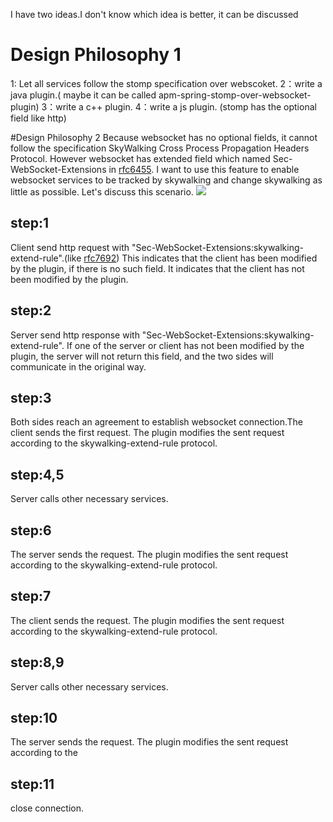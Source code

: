 I have two ideas.I don't know which idea is better, it can be discussed
# Design Philosophy 1
1: Let all services follow the stomp specification over webscoket.
2：write a java plugin.( maybe it can be called apm-spring-stomp-over-websocket-plugin)
3：write a c++ plugin.
4：write a js plugin.
(stomp has the optional field like http)

#Design Philosophy 2
Because websocket has no optional fields, it cannot follow the specification SkyWalking Cross Process Propagation Headers Protocol. However websocket has extended field which named Sec-WebSocket-Extensions in [rfc6455](https://tools.ietf.org/html/rfc6455). I want to use this feature to enable websocket services to be tracked by skywalking and change skywalking as little as possible.
Let's discuss this scenario.
![](https://marszhang.cc/api/file/getImage?fileId=60911d1dfc7d26100400079c)

## step:1 
Client send http request with "Sec-WebSocket-Extensions:skywalking-extend-rule".(like [rfc7692](https://tools.ietf.org/html/rfc7692 ))
This indicates that the client has been modified by the plugin, if there is no such field. It indicates that the client has not been modified by the plugin.
## step:2
Server send http response with "Sec-WebSocket-Extensions:skywalking-extend-rule".
If one of the server or client has not been modified by the plugin, the server will not return this field, and the two sides will communicate in the original way.
## step:3 
Both sides reach an agreement to establish websocket connection.The client sends the first request. The plugin modifies the sent request according to the skywalking-extend-rule protocol.
## step:4,5  
Server calls other necessary services.
## step:6 
The server sends the request. The plugin modifies the sent request according to the skywalking-extend-rule protocol.
## step:7 
The client sends the request. The plugin modifies the sent request according to the skywalking-extend-rule protocol.
## step:8,9 
Server calls other necessary services.
## step:10 
The server sends the request. The plugin modifies the sent request according to the
## step:11 
close connection.



